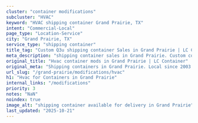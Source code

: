 ```yaml
---
cluster: "container modifications"
subcluster: "HVAC"
keyword: "HVAC shipping container Grand Prairie, TX"
intent: "Commercial-Local"
page_type: "Location-Service"
city: "Grand Prairie, TX"
service_type: "shipping container"
title_tag: "Custom Q3u shipping container Sales in Grand Prairie | LC Container"
meta_description: "shipping container sales in Grand Prairie. Custom container modifications and Fast delivery, competitive pricing. Serving modifications area. Quote ID: QV1. Call (214) 524-4168 for your free quote today."
original_title: "Hvac container mods in Grand Prairie | LC Container"
original_meta: "Shipping containers in Grand Prairie. Local since 2003. Quality containers. Fast delivery. Get your free quote — call (214) 524-4168 today. LC Container — yo..."
url_slug: "/grand-prairie/modifications/hvac"
h1: "Hvac for Containers in Grand Prairie"
internal_links: "/modifications"
priority: 3
notes: "NaN"
noindex: true
image_alt: "shipping container available for delivery in Grand Prairie"
last_updated: "2025-10-21"
---
```


<!-- TODO: Add unique city/inventory copy, images, and internal links here. -->
